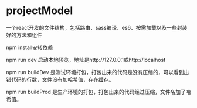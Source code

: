 # projectModel
一个react开发的文件结构，包括路由、sass编译、es6、按需加载以及一些封装好的方法和组件

npm install安转依赖

npm run dev 启动本地预览，地址是http://127.0.0.1或http://localhost

npm run buildDev 是测试环境打包，打包出来的代码是没有压缩的，可以看到出错代码的行数，文件没有加哈希值，存在缓存。

npm run buildProd 是生产环境的打包，打包出来的代码经过压缩，文件名加了哈希值。

